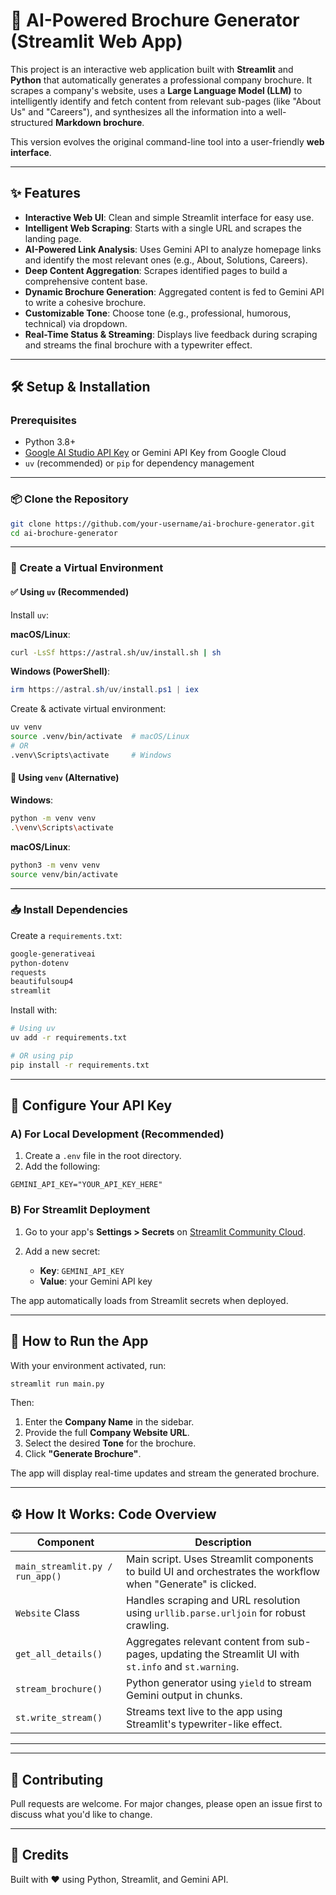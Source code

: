 
# 🤖 AI-Powered Brochure Generator (Streamlit Web App)

This project is an interactive web application built with **Streamlit** and **Python** that automatically generates a professional company brochure. It scrapes a company's website, uses a **Large Language Model (LLM)** to intelligently identify and fetch content from relevant sub-pages (like "About Us" and "Careers"), and synthesizes all the information into a well-structured **Markdown brochure**.

This version evolves the original command-line tool into a user-friendly **web interface**.

---

## ✨ Features

- **Interactive Web UI**: Clean and simple Streamlit interface for easy use.
- **Intelligent Web Scraping**: Starts with a single URL and scrapes the landing page.
- **AI-Powered Link Analysis**: Uses Gemini API to analyze homepage links and identify the most relevant ones (e.g., About, Solutions, Careers).
- **Deep Content Aggregation**: Scrapes identified pages to build a comprehensive content base.
- **Dynamic Brochure Generation**: Aggregated content is fed to Gemini API to write a cohesive brochure.
- **Customizable Tone**: Choose tone (e.g., professional, humorous, technical) via dropdown.
- **Real-Time Status & Streaming**: Displays live feedback during scraping and streams the final brochure with a typewriter effect.

---

## 🛠️ Setup & Installation

### Prerequisites

- Python 3.8+
- [Google AI Studio API Key](https://makersuite.google.com/) or Gemini API Key from Google Cloud
- `uv` (recommended) or `pip` for dependency management

---

### 📦 Clone the Repository

```bash
git clone https://github.com/your-username/ai-brochure-generator.git
cd ai-brochure-generator
````

---

### 🧪 Create a Virtual Environment

#### ✅ Using `uv` (Recommended)

Install `uv`:

**macOS/Linux**:

```bash
curl -LsSf https://astral.sh/uv/install.sh | sh
```

**Windows (PowerShell)**:

```powershell
irm https://astral.sh/uv/install.ps1 | iex
```

Create & activate virtual environment:

```bash
uv venv
source .venv/bin/activate  # macOS/Linux
# OR
.venv\Scripts\activate     # Windows
```

#### 🧰 Using `venv` (Alternative)

**Windows**:

```bash
python -m venv venv
.\venv\Scripts\activate
```

**macOS/Linux**:

```bash
python3 -m venv venv
source venv/bin/activate
```

---

### 📥 Install Dependencies

Create a `requirements.txt`:

```txt
google-generativeai
python-dotenv
requests
beautifulsoup4
streamlit
```

Install with:

```bash
# Using uv
uv add -r requirements.txt

# OR using pip
pip install -r requirements.txt
```

---

## 🔐 Configure Your API Key

### A) For Local Development (Recommended)

1. Create a `.env` file in the root directory.
2. Add the following:

```env
GEMINI_API_KEY="YOUR_API_KEY_HERE"
```

### B) For Streamlit Deployment

1. Go to your app's **Settings > Secrets** on [Streamlit Community Cloud](https://streamlit.io/cloud).
2. Add a new secret:

   * **Key**: `GEMINI_API_KEY`
   * **Value**: your Gemini API key

The app automatically loads from Streamlit secrets when deployed.

---

## 🚀 How to Run the App

With your environment activated, run:

```bash
streamlit run main.py
```

Then:

1. Enter the **Company Name** in the sidebar.
2. Provide the full **Company Website URL**.
3. Select the desired **Tone** for the brochure.
4. Click **"Generate Brochure"**.

The app will display real-time updates and stream the generated brochure.

---

## ⚙️ How It Works: Code Overview

| Component                       | Description                                                                                                  |
| ------------------------------- | ------------------------------------------------------------------------------------------------------------ |
| `main_streamlit.py / run_app()` | Main script. Uses Streamlit components to build UI and orchestrates the workflow when "Generate" is clicked. |
| `Website` Class                 | Handles scraping and URL resolution using `urllib.parse.urljoin` for robust crawling.                        |
| `get_all_details()`             | Aggregates relevant content from sub-pages, updating the Streamlit UI with `st.info` and `st.warning`.       |
| `stream_brochure()`             | Python generator using `yield` to stream Gemini output in chunks.                                            |
| `st.write_stream()`             | Streams text live to the app using Streamlit's typewriter-like effect.                                       |

---



---

## 🤝 Contributing

Pull requests are welcome. For major changes, please open an issue first to discuss what you'd like to change.

---

## 🧠 Credits

Built with ❤️ using Python, Streamlit, and Gemini API.


